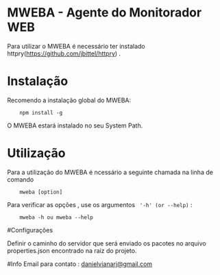 # MWEBA - Agente do Monitorador WEB 

Para utilizar o MWEBA é necessário ter instalado httpry(https://github.com/jbittel/httpry) .


# Instalação

Recomendo a instalação global do MWEBA:
```
    npm install -g
```
    
O MWEBA estará instalado no seu System Path.

# Utilização

Para a utilização do MWEBA é ncessário a seguinte chamada na linha de comando 
```
    mweba [option]
```

Para verificar as opções , use  os argumentos ` '-h' (or --help)` :
```
    mweba -h ou mweba --help
```

#Configurações

Definir o caminho do servidor que será enviado os pacotes no arquivo properties.json
encontrado na raiz do projeto.

#Info
Email para contato : danielvianarj@gmail.com


